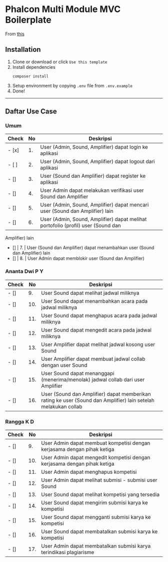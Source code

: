 # Phalcon Multi Module MVC Boilerplate

From [this](https://github.com/anantadwi13/phalcon_boilerplate)

## Installation

1. Clone or download or click `Use this template`
2. Install dependencies
    ```shell script
    composer install
    ```
3. Setup environment by copying `.env` file from `.env.example`
4. Done! 

---
## Daftar Use Case
### Umum
Check | No | Deskripsi
--- | --- | ---
- [x] | 1. | User (Admin, Sound, Amplifier) dapat login ke aplikasi
- [ ] | 2. | User (Admin, Sound, Amplifier) dapat logout dari aplikasi
- [] | 3. | User (Sound dan Amplifier) dapat register ke aplikasi
- [] | 4. | User Admin dapat melakukan verifikasi user Sound dan Amplifier
- [] | 5. | User (Admin, Sound, Amplifier) dapat mencari user (Sound dan Amplifier) lain
- [] | 6. | User (Admin, Sound, Amplifier) dapat melihat portofolio (profil) user (Sound dan
Amplifier) lain
- [] | 7. | User (Sound dan Amplifier) dapat menambahkan user (Sound dan Amplifier) lain
- [] | 8. | User Admin dapat memblokir user (Sound dan Amplifier)
### Ananta Dwi P Y
Check | No | Deskripsi
--- | --- | ---
- [] | 9. | User Sound dapat melihat jadwal miliknya
- [] | 10. | User Sound dapat menambahkan acara pada jadwal miliknya
- [] | 11. | User Sound dapat menghapus acara pada jadwal miliknya
- [] | 12. | User Sound dapat mengedit acara pada jadwal miliknya
- [] | 13. | User Amplifier dapat melihat jadwal kosong user Sound
- [] | 14. | User Amplifier dapat membuat jadwal collab dengan user Sound
- [] | 15. | User Sound dapat menanggapi (menerima/menolak) jadwal collab dari user Amplifier
- [] | 16. | User (Sound dan Amplifier) dapat memberikan rating ke user (Sound dan Amplifier) lain setelah melakukan collab
### Rangga K D
Check | No | Deskripsi
--- | --- | ---
- [] | 9. | User Admin dapat membuat kompetisi dengan kerjasama dengan pihak ketiga
- [] | 10. | User Admin dapat mengedit kompetisi dengan kerjasama dengan pihak ketiga
- [] | 11. | User Admin dapat menghapus kompetisi
- [] | 12. | User Admin dapat melihat submisi - submisi user Sound
- [] | 13. | User Sound dapat melihat kompetisi yang tersedia
- [] | 14. | User Sound dapat mengirim submisi karya ke kompetisi
- [] | 15. | User Sound dapat mengganti submisi karya ke kompetisi
- [] | 16. | User Sound dapat membatalkan submisi karya ke kompetisi
- [] | 17. | User Admin dapat membatalkan submisi karya terindikasi plagiarisme